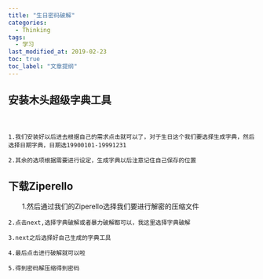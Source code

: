 ```yaml
---
title: "生日密码破解"
categories:
  - Thinking
tags:
  - 学习
last_modified_at: 2019-02-23
toc: true
toc_label: "文章提纲"
---
```



## 安装木头超级字典工具
　　
  
    1.我们安装好以后进去根据自己的需求点击就可以了，对于生日这个我们要选择生成字典，然后选择日期字典，日期选19900101-19991231

    2.其余的选项根据需要进行设定，生成字典以后注意记住自己保存的位置

## 下载Ziperello

　　1.然后通过我们的Ziperello选择我们要进行解密的压缩文件
    
    2.点击next,选择字典破解或者暴力破解都可以，我这里选择字典破解
    
    3.next之后选择好自己生成的字典工具
    
    4.最后点击进行破解就可以啦
    
    5.得到密码解压缩得到密码

